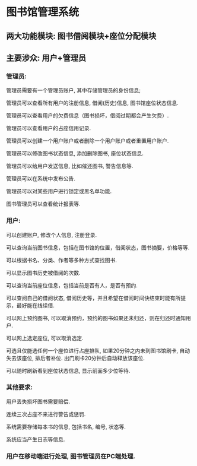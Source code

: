 # 图书馆管理系统

## 两大功能模块: 图书借阅模块+座位分配模块
 
## 主要涉众: 用户+管理员
 
### 管理员:

管理员需要有一个管理员账户, 其中存储管理员的身份信息;

管理员可以查看所有用户的注册信息, 借阅(历史)信息, 图书馆座位状态信息.

管理员可以查看用户的欠费信息（图书损坏，借阅过期都会产生欠费）.

管理员可以查看用户的占座信用记录.

管理员可以创建一个用户账户或者删除一个用户账户或者重置用户账户.

管理员可以修改图书状态信息, 添加删除图书, 座位状态信息.

管理员可以给用户发送信息, 比如催还图书, 警告信息等.

管理员可以在系统中发布公告.

管理员可以对某些用户进行锁定或黑名单功能.

图书管理员可以查看统计报表等.
 
 
### 用户:

可以创建账户, 修改个人信息, 注册登录.

可以查询当前图书信息，包括在图书馆的位置，借阅状态，图书摘要，价格等等.

可以根据书名、分类、作者等多种方式查找图书.

可以显示图书历史被借阅的次数.

可以查询当前座位信息，包括当前是否有人，是否有预约.

可以查阅自己的借阅状态, 借阅历史等，并且希望在借阅时间快结束时能有所提示，最好能在线续借.

可以网上预约图书, 可以取消预约，预约的图书如果还未归还，则在归还时通知用户.

可以网上选定座位, 可以取消选定.

可选且仅能选任何一个座位进行占座排队, 如果20分钟之内未到图书馆刷卡, 自动失去该座位, 排后者补位. 出门刷卡20分钟后自动释放该座位.

可以随时刷新看到座位状态信息, 显示前面多少位等待.
 
 
### 其他要求:

用户丢失损坏图书需要赔偿.

连续三次占座不来进行警告或惩罚.

系统需要存储每本书的信息, 包括书名, 编号, 状态等.

系统应当产生日志等信息.
 
### 用户在移动端进行处理, 图书管理员在PC端处理.
 
